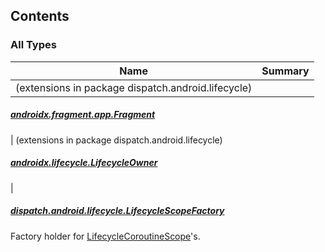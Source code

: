 

## Contents

### All Types

| Name | Summary |
|---|---|
| (extensions in package dispatch.android.lifecycle)

##### [androidx.fragment.app.Fragment](../dispatch.android.lifecycle/androidx.fragment.app.-fragment/index.md)


| (extensions in package dispatch.android.lifecycle)

##### [androidx.lifecycle.LifecycleOwner](../dispatch.android.lifecycle/androidx.lifecycle.-lifecycle-owner/index.md)


|

##### [dispatch.android.lifecycle.LifecycleScopeFactory](../dispatch.android.lifecycle/-lifecycle-scope-factory/index.md)

Factory holder for [LifecycleCoroutineScope](https://rbusarow.github.io/Dispatch/dispatch-android-lifecycle/dispatch.android.lifecycle/-lifecycle-coroutine-scope/index.md)'s.


